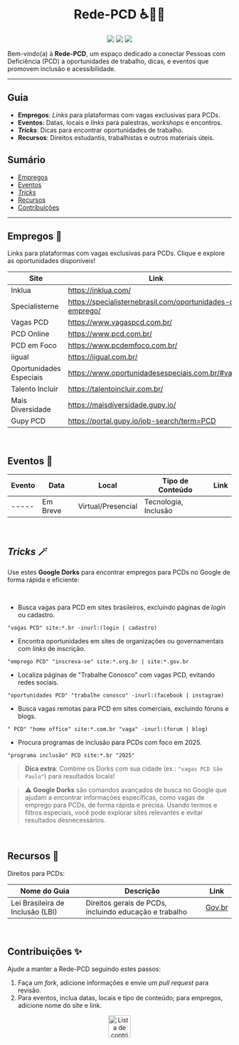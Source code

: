<h1 align="center">Rede-PCD ♿🧠🌈</h1>
<p align="center">
  <a href="https://github.com/luwired/Rede-PCD/graphs/contributors"><img src="https://img.shields.io/github/contributors-anon/luwired/Rede-PCD"></a>
  <a href="https://github.com/luwired/Rede-PCD/issues"><img src="https://img.shields.io/github/issues-raw/luwired/Rede-PCD"></a>
  <a href="https://github.com/luwired/Rede-PCD/discussions"><img src="https://img.shields.io/github/discussions/luwired/Rede-PCD"></a>
</p>

Bem-vindo(a) à **Rede-PCD**, um espaço dedicado a conectar Pessoas com Deficiência (PCD) a oportunidades de trabalho, dicas, e eventos que promovem inclusão e acessibilidade.

---

## Guia
- **Empregos**: _Links_ para plataformas com vagas exclusivas para PCDs.  
- **Eventos**: Datas, locais e _links_ para palestras, _workshops_ e encontros.  
- **_Tricks_**: Dicas para encontrar oportunidades de trabalho.  
- **Recursos**: Direitos estudantis, trabalhistas e outros materiais úteis.

## Sumário
- [Empregos](#empregos)
- [Eventos](#eventos)
- [_Tricks_](#tricks)
- [Recursos](#recursos)
- [Contribuições](#contribuicoes)

----

## Empregos 💼 <a name="empregos"></a>
Links para plataformas com vagas exclusivas para PCDs. Clique e explore as oportunidades disponíveis!

| Site                  | Link                              |
|-----------------------|-----------------------------------|
| Inklua                | https://inklua.com/     |
| Specialisterne        | https://specialisternebrasil.com/oportunidades-de-emprego/ |
| Vagas PCD             | https://www.vagaspcd.com.br/ |
| PCD Online            | https://www.pcd.com.br/ |
| PCD em Foco           | https://www.pcdemfoco.com.br/ |
| iigual                | https://iigual.com.br/  |
| Oportunidades Especiais | https://www.oportunidadesespeciais.com.br/#vagas |
| Talento Incluir       | https://talentoincluir.com.br/ |
| Mais Diversidade      | https://maisdiversidade.gupy.io/ |
| Gupy PCD              | https://portal.gupy.io/job-search/term=PCD |

</br>

## Eventos 🎫 <a name="eventos"></a>
| Evento            | Data       | Local         | Tipo de Conteúdo         | Link          |
|-------------------|------------|---------------|--------------------------|---------------|
| -----      | Em Breve   | Virtual/Presencial | Tecnologia, Inclusão | []() |

</br>

## _Tricks_ 🪄 <a name="tricks"></a>

Use estes **Google Dorks** para encontrar empregos para PCDs no Google de forma rápida e eficiente:

</br>

* Busca vagas para PCD em sites brasileiros, excluindo páginas de _login_ ou cadastro.  
```
"vagas PCD" site:*.br -inurl:(login | cadastro)
```

* Encontra oportunidades em sites de organizações ou governamentais com _links_ de inscrição.
```
"emprego PCD" "inscreva-se" site:*.org.br | site:*.gov.br
```

* Localiza páginas de "Trabalhe Conosco" com vagas PCD, evitando redes sociais.  
```
"oportunidades PCD" "trabalhe conosco" -inurl:(facebook | instagram)
```

* Busca vagas remotas para PCD em sites comerciais, excluindo fóruns e blogs.
```
" PCD" "home office" site:*.com.br "vaga" -inurl:(forum | blog)
```

* Procura programas de inclusão para PCDs com foco em 2025.
```
"programa inclusão" PCD site:*.br "2025"
```    

> **Dica extra**: Combine os Dorks com sua cidade (ex.: `"vagas PCD São Paulo"`) para resultados locais!

> ⚠️ **Google Dorks** são comandos avançados de busca no Google que ajudam a encontrar informações específicas, como vagas de emprego para PCDs, de forma rápida e precisa. Usando termos e filtros especiais, você pode explorar sites relevantes e evitar resultados desnecessários.

</br>

## Recursos 📑 <a name="recursos"></a>
Direitos para PCDs:

| Nome do Guia                          | Descrição                                   | Link                                      |
|---------------------------------------|---------------------------------------------|-------------------------------------------|
| Lei Brasileira de Inclusão (LBI)      | Direitos gerais de PCDs, incluindo educação e trabalho | [Gov.br](https://www.planalto.gov.br/ccivil_03/_ato2015-2018/2015/lei/l13146.htm) |

</br>

## Contribuições ✨ <a name="contribuicoes"></a>
Ajude a manter a Rede-PCD seguindo estes passos:

1. Faça um _fork_, adicione informações e envie um _pull request_ para revisão.
2. Para eventos, inclua datas, locais e tipo de conteúdo; para empregos, adicione nome do site e link.

<p align="center">
  <a href="https://github.com/luwired/Rede-PCD/graphs/contributors"><img src="https://contributors-img.web.app/image?repo=luwired/Rede-PCD&max=100" alt="Lista de contribuidores" width="50px"/></a>
</p>
